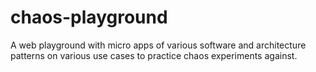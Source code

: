 # chaos-playground
A web playground with micro apps of various software and architecture patterns on various use cases to practice chaos experiments against.
